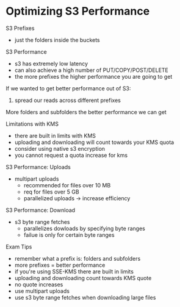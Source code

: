 # Optimizing S3 Performance

S3 Prefixes
- just the folders inside the buckets

S3 Performance
- s3 has extremely low latency
- can also achieve a high number of PUT/COPY/POST/DELETE
- the more prefixes the higher performance you are going to get

If we wanted to get better performance out of S3:
1. spread our reads across different prefixes

More folders and subfolders the better performance we can get

Limitations with KMS
- there are built in limits with KMS
- uploading and downloading will count towards your KMS quota
- consider using native s3 encryption
- you cannot request a quota increase for kms

S3 Performance: Uploads
- multipart uploads
	- recommended for files over 10 MB
	- req for files over 5 GB
	- parallelized uploads -> increase efficiency

S3 Performance: Download
- s3 byte range fetches
	- parallelizes dowloads by specifying byte ranges
	- failue is only for certain byte ranges

Exam Tips
- remember what a prefix is: folders and subfolders
- more prefixes = better performance
- if you're using SSE-KMS there are built in limits
- uploading and downloading count towards KMS quote
- no quote increases
- use multipart uploads
- use s3 byte range fetches when downloading large files